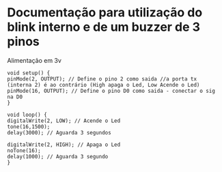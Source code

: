 # Documentação para utilização do blink interno e de um buzzer de 3 pinos

Alimentação em 3v

```
void setup() {
pinMode(2, OUTPUT); // Define o pino 2 como saida //a porta tx (interna 2) é ao contrário (High apaga o Led, Low Acende o Led)
pinMode(16, OUTPUT); // Define o pino D0 como saida - conectar o sig na D0
}

void loop() {
digitalWrite(2, LOW); // Acende o Led
tone(16,1500);
delay(3000); // Aguarda 3 segundos

digitalWrite(2, HIGH); // Apaga o Led
noTone(16);
delay(1000); // Aguarda 3 segundo
}
```
